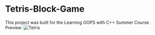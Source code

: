 # Tetris-Block-Game
This project was built for the Learning OOPS with C++ Summer Course.
Preview:
![Tetris](https://github.com/Dev-sAHSRAH/Tetris-Block-Game/assets/97530701/25ce7309-9028-4b6c-b099-d90dce2b5925)
